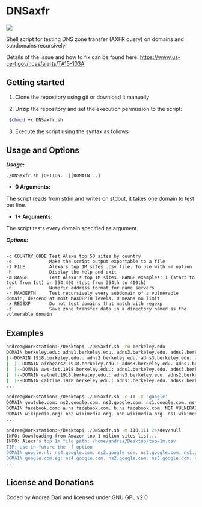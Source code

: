 DNSaxfr
====

<a href="https://i.imgur.com/iqPJk8U.png?1"><img src="https://i.imgur.com/iqPJk8U.png?1" /></a>

Shell script for testing DNS zone transfer (AXFR query) on domains and subdomains recursively.

Details of the issue and how to fix can be found here: https://www.us-cert.gov/ncas/alerts/TA15-103A

## Getting started

1) Clone the repository using git or download it manually

2) Unzip the repository and set the execution permission to the script:

```bash
 $chmod +x DNSaxfr.sh
```
3) Execute the script using the syntax as follows

Usage and Options
-----------------

***Usage:***

```
./DNSaxfr.sh [OPTION...][DOMAIN...]

```

* **0 Arguments:**

The script reads from stdin and writes on stdout, it takes one domain to test per line.

* **1+ Arguments:**

The script tests every domain specified as argument.

***Options:***

```

-c COUNTRY_CODE Test Alexa top 50 sites by country
-e              Make the script output exportable to a file
-f FILE         Alexa's top 1M sites .csv file. To use with -m option
-h              Display the help and exit
-m RANGE        Test Alexa's top 1M sites. RANGE examples: 1 (start to test from 1st) or 354,400 (test from 354th to 400th)
-n              Numeric address format for name servers
-r MAXDEPTH     Test recursively every subdomain of a vulnerable domain, descend at most MAXDEPTH levels. 0 means no limit
-x REGEXP       Do not test domains that match with regexp
-z              Save zone transfer data in a directory named as the vulnerable domain

```

## Examples

```bash
andrea@Workstation:~/Desktop$ ./DNSaxfr.sh -r0 berkeley.edu
DOMAIN berkeley.edu: adns1.berkeley.edu. adns3.berkeley.edu. adns2.berkeley.edu. VULNERABLE!
|--DOMAIN 1918.berkeley.edu.: adns2.berkeley.edu. adns3.berkeley.edu. adns1.berkeley.edu. VULNERABLE!
|  |--DOMAIN airbears2.1918.berkeley.edu.: adns3.berkeley.edu. adns1.berkeley.edu. adns2.berkeley.edu. VULNERABLE!
|  |--DOMAIN aws-ist.1918.berkeley.edu.: adns1.berkeley.edu. adns3.berkeley.edu. adns2.berkeley.edu. VULNERABLE!
|  |--DOMAIN calnet.1918.berkeley.edu.: adns3.berkeley.edu. adns2.berkeley.edu. adns1.berkeley.edu. VULNERABLE!
|  |--DOMAIN caltime.1918.berkeley.edu.: adns1.berkeley.edu. adns2.berkeley.edu. adns3.berkeley.edu. VULNERABLE!
...
```

```bash
andrea@Workstation:~/Desktop$ ./DNSaxfr.sh -c IT -x 'google'
DOMAIN youtube.com: ns2.google.com. ns3.google.com. ns1.google.com. ns4.google.com. NOT VULNERABLE!
DOMAIN facebook.com: a.ns.facebook.com. b.ns.facebook.com. NOT VULNERABLE!
DOMAIN wikipedia.org: ns2.wikimedia.org. ns0.wikimedia.org. ns1.wikimedia.org. NOT VULNERABLE!
...
```
```bash
andrea@Workstation:~/Desktop$ ./DNSaxfr.sh -m 110,111 2>/dev/null
INFO: Downloading from Amazon top 1 milion sites list...
INFO: Alexa's top 1m file path: /home/andrea/Desktop/top-1m.csv 
TIP: Use in future the -f option
DOMAIN google.nl: ns4.google.com. ns2.google.com. ns3.google.com. ns1.google.com. NOT VULNERABLE!
DOMAIN google.com.eg: ns4.google.com. ns2.google.com. ns3.google.com. ns1.google.com. NOT VULNERABLE!
...
```


License and Donations
-------

Coded by Andrea Dari and licensed under GNU GPL v2.0
